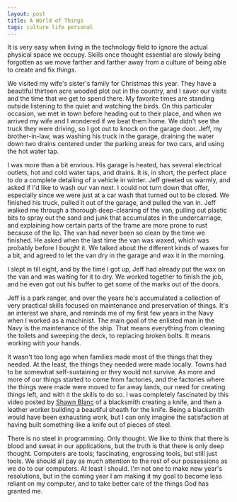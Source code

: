 ```yaml
---
layout: post
title: A World of Things
tags: culture life personal
---
```


It is very easy when living in the technology field to ignore the actual physical space we occupy. Skills once thought essential are slowly being forgotten as we move farther and farther away from a culture of being able to create and fix *things*. 

We visited my wife's sister's family for Christmas this year. They have a beautiful thirteen acre wooded plot out in the country, and I savor our visits and the time that we get to spend there. My favorite times are standing outside listening to the quiet and watching the birds. On this particular occasion, we met in town before heading out to their place, and when we arrived my wife and I wondered if we beat them home. We didn't see the truck they were driving, so I got out to knock on the garage door. Jeff, my brother-in-law, was washing his truck in the garage, draining the water down two drains centered under the parking areas for two cars, and using the hot water tap. 

I was more than a bit envious. His garage is heated, has several electrical outlets, hot and cold water taps, and drains. It is, in short, the perfect place to do a complete detailing of a vehicle in winter. Jeff greeted us warmly, and asked if I'd like to wash our van next. I could not turn down that offer, especially since we were just at a car wash that turned out to be closed. We finished his truck, pulled it out of the garage, and pulled the van in. Jeff walked me through a thorough deep-cleaning of the van, pulling out plastic bits to spray out the sand and junk that accumulates in the undercarriage, and explaining how certain parts of the frame are more prone to rust because of the lip. The van had never been so clean by the time we finished. He asked when the last time the van was waxed, which was probably before I bought it. We talked about the different kinds of waxes for a bit, and agreed to let the van dry in the garage and wax it in the morning.   

I slept in till eight, and by the time I got up, Jeff had already put the wax on the van and was waiting for it to dry. We worked together to finish the job, and he even got out his buffer to get some of the marks out of the doors. 

Jeff is a park ranger, and over the years he's accumulated a collection of very practical skills focused on maintenance and preservation of things. It's an interest we share, and reminds me of my first few years in the Navy when I worked as a machinist. The main goal of the enlisted man in the Navy is the maintenance of the ship. That means everything from cleaning the toilets and sweeping the deck, to replacing broken bolts. It means working with your hands.

It wasn't too long ago when families made most of the things that they needed. At the least, the things they needed were made locally. Towns had to be somewhat self-sustaining or they would not survive. As more and more of our things started to come from factories, and the factories where the things were made were moved to far away lands, our need for creating things left, and with it the skills to do so. I was completely fascinated by this video posted by [Shawn Blanc](http://shawnblanc.net/2012/12/damascus-steel-knife/) of a blacksmith creating a knife, and then a leather worker building a beautiful sheath for the knife. Being a blacksmith would have been exhausting work, but I can only imagine the satisfaction at having built something like a knife out of pieces of steel. 

There is no steel in programming. Only thought. We like to think that there is blood and sweat in our applications, but the truth is that there is only deep thought. Computers are tools; fascinating, engrossing tools, but still just tools. We should all pay as much attention to the rest of our possessions as we do to our computers. At least I should. I'm not one to make new year's resolutions, but in the coming year I am making it my goal to become less reliant on my computer, and to take better care of the things God has granted me. 





  

